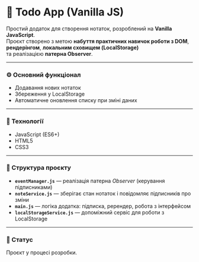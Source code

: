 # 📝 Todo App (Vanilla JS)

Простий додаток для створення нотаток, розроблений на **Vanilla JavaScript**.  
Проєкт створено з метою **набуття практичних навичок роботи з DOM**,  
**рендерінгом**, **локальним сховищем (LocalStorage)**  
та реалізацією **патерна Observer**.

---

### ⚙️ Основний функціонал
- Додавання нових нотаток
- Збереження у LocalStorage
- Автоматичне оновлення списку при зміні даних

---

### 🧠 Технології
- JavaScript (ES6+)
- HTML5
- CSS3

---

### 📂 Структура проєкту
- **`eventManager.js`** — реалізація патерна *Observer* (керування підписниками)
- **`noteService.js`** — зберігає стан нотаток і повідомляє підписників про зміни
- **`main.js`** — логіка додатка: підписка, ререндер, робота з інтерфейсом
- **`localStorageService.js`** — допоміжний сервіс для роботи з LocalStorage

---

### 🚧 Статус
Проєкт у процесі розробки.
